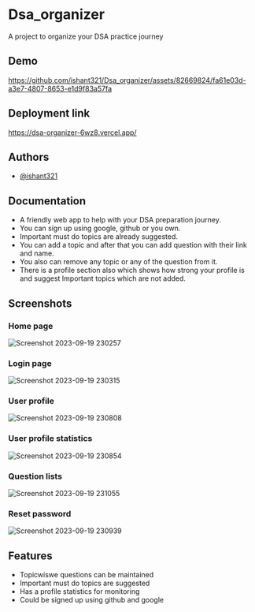 
# Dsa_organizer

A project to organize your DSA practice journey

## Demo

https://github.com/ishant321/Dsa_organizer/assets/82669824/fa61e03d-a3e7-4807-8653-e1d9f83a57fa



## Deployment link

https://dsa-organizer-6wz8.vercel.app/


## Authors

- [@ishant321](https://github.com/ishant321/Dsa_organizer)


## Documentation

- A friendly web app to help with your DSA preparation journey.
- You can sign up using google, github or you own.
- Important must do topics are already suggested.
- You can add a topic and after that you can add question with their link and name.
- You also can remove any topic or any of the question from it.
- There is a profile section also which shows how strong your profile is and suggest Important topics which are not added.



## Screenshots

### Home page
![Screenshot 2023-09-19 230257](https://github.com/ishant321/Dsa_organizer/assets/82669824/69716dd0-75f6-4f05-86fa-008d96b50c60)

### Login page
![Screenshot 2023-09-19 230315](https://github.com/ishant321/Dsa_organizer/assets/82669824/0d96b477-9a86-4f42-9814-3a9e200a3def)

### User profile
![Screenshot 2023-09-19 230808](https://github.com/ishant321/Dsa_organizer/assets/82669824/151b4dcf-1fe0-450b-9025-7269fc180e30)

### User profile statistics
![Screenshot 2023-09-19 230854](https://github.com/ishant321/Dsa_organizer/assets/82669824/83eb54e3-8f08-4c9c-8946-eadfef5360cd)

### Question lists
![Screenshot 2023-09-19 231055](https://github.com/ishant321/Dsa_organizer/assets/82669824/199724c2-4ade-4525-976c-aecd111079c1)

### Reset password
![Screenshot 2023-09-19 230939](https://github.com/ishant321/Dsa_organizer/assets/82669824/242a7e56-4aeb-4161-b7ed-44e3af69cd2e)




## Features

- Topicwiswe questions can be maintained
- Important must do topics are suggested
- Has a profile statistics for monitoring
- Could be signed up using github and google



    
